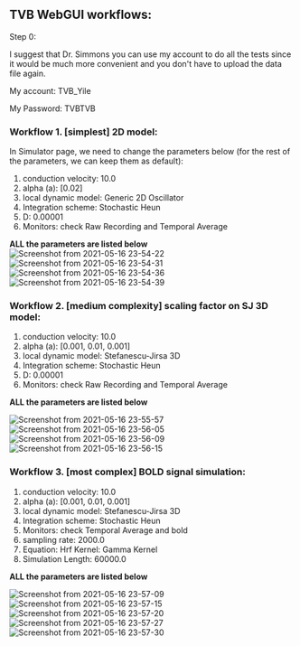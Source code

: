 


## TVB WebGUI workflows:

Step 0: 

I suggest that Dr. Simmons you can use my account to do all the tests since it would be much more convenient and you don't have to upload the data file again.

My account: TVB_Yile

My Password: TVBTVB


### Workflow 1. [simplest] 2D model:

In Simulator page, we need to change the parameters below (for the rest of the parameters, we can keep them as default):

1. conduction velocity: 10.0
2. alpha (a): [0.02]
3. local dynamic model: Generic 2D Oscillator
4. Integration scheme: Stochastic Heun
5. D: 0.00001
6. Monitors: check Raw Recording and Temporal Average

**ALL the parameters are listed below**
![Screenshot from 2021-05-16 23-54-22](https://user-images.githubusercontent.com/37648360/118434131-1fd5e200-b6a2-11eb-8f29-1aa5a66065d6.png)
![Screenshot from 2021-05-16 23-54-31](https://user-images.githubusercontent.com/37648360/118434133-206e7880-b6a2-11eb-906b-ef979f366db4.png)
![Screenshot from 2021-05-16 23-54-36](https://user-images.githubusercontent.com/37648360/118434134-206e7880-b6a2-11eb-9d34-e4eb3079f980.png)
![Screenshot from 2021-05-16 23-54-39](https://user-images.githubusercontent.com/37648360/118434135-21070f00-b6a2-11eb-9fb5-940a8744da62.png)



### Workflow 2. [medium complexity] scaling factor on SJ 3D model:

1. conduction velocity: 10.0
2. alpha (a): [0.001, 0.01, 0.001]
3. local dynamic model: Stefanescu-Jirsa 3D
4. Integration scheme: Stochastic Heun
5. D: 0.00001
6. Monitors: check Raw Recording and Temporal Average

**ALL the parameters are listed below**

![Screenshot from 2021-05-16 23-55-57](https://user-images.githubusercontent.com/37648360/118434237-54499e00-b6a2-11eb-9d85-b269892e82d9.png)
![Screenshot from 2021-05-16 23-56-05](https://user-images.githubusercontent.com/37648360/118434238-54499e00-b6a2-11eb-811b-ed9fb7cdf4b9.png)
![Screenshot from 2021-05-16 23-56-09](https://user-images.githubusercontent.com/37648360/118434239-54e23480-b6a2-11eb-9255-245b11f6b84e.png)
![Screenshot from 2021-05-16 23-56-15](https://user-images.githubusercontent.com/37648360/118434240-54e23480-b6a2-11eb-9675-4a538fa5563c.png)



### Workflow 3. [most complex] BOLD signal simulation:

1. conduction velocity: 10.0
2. alpha (a): [0.001, 0.01, 0.001]
3. local dynamic model: Stefanescu-Jirsa 3D
4. Integration scheme: Stochastic Heun
5. Monitors: check Temporal Average and bold
6. sampling rate: 2000.0
7. Equation: Hrf Kernel: Gamma Kernel
8. Simulation Length: 60000.0

**ALL the parameters are listed below**

![Screenshot from 2021-05-16 23-57-09](https://user-images.githubusercontent.com/37648360/118434329-7e02c500-b6a2-11eb-8f5b-8616cc1df06e.png)
![Screenshot from 2021-05-16 23-57-15](https://user-images.githubusercontent.com/37648360/118434332-7e9b5b80-b6a2-11eb-81cb-ab41d784b34e.png)
![Screenshot from 2021-05-16 23-57-20](https://user-images.githubusercontent.com/37648360/118434333-7e9b5b80-b6a2-11eb-8316-2e67384b815a.png)
![Screenshot from 2021-05-16 23-57-27](https://user-images.githubusercontent.com/37648360/118434334-7e9b5b80-b6a2-11eb-9db6-6a83b67f5e4d.png)
![Screenshot from 2021-05-16 23-57-30](https://user-images.githubusercontent.com/37648360/118434336-7f33f200-b6a2-11eb-9842-b6b5701978d3.png)





